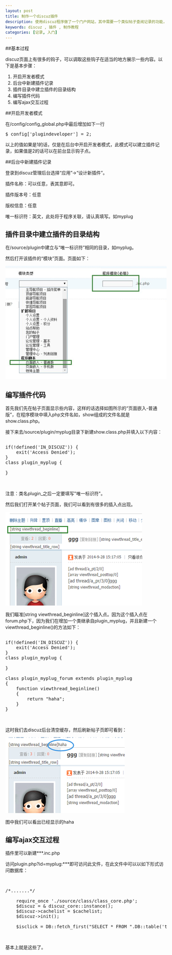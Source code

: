 ```yaml
---
layout: post
title: 制作一个discuz插件
description: 使用discuz程序做了一个门户网站，其中需要一个类似帖子查阅记录的功能，找了discuz的应用插件库，发现没有太合适的。于是打算自己着手做一个试试。
keywords: discuz , 插件 , 制作教程
categories: [记录, 入门]
---
```


##基本过程

discuz页面上有很多的钩子，可以调取这些钩子在适当的地方展示一些内容。以下是基本步骤：

1. 开启开发者模式
2. 后台中新建插件记录
3. 插件目录中建立插件的目录结构
4. 编写插件代码
5. 编写ajax交互过程

##开启开发者模式

在/config/config_global.php中最后增加如下一行

<pre class="prettyPrint">
$_config['plugindeveloper'] = 2;
</pre>

以上的值如果是1的话，仅是在后台中开启开发者模式，此模式可以建立插件记录，如果值是2的话可以在前台显示钩子点。

##后台中新建插件记录

登录到discuz管理后台选择“应用”->“设计新插件”。

插件名称：可以任意，表其意即可。

插件版本号：任意

版权信息：任意

唯一标识符：英文，此处将于程序关联，请认真填写。如myplug

## 插件目录中建立插件的目录结构

在/source/plugin中建立与“唯一标识符”相同的目录，如myplug。

然后打开该插件的“模块”页面。页面如下：

![插件的设置页面](/static/images/discuz_plug01.jpg)

## 编写插件代码

首先我们先在帖子页面显示些内容，这样的话选择如图所示的“页面嵌入-普通版”，在程序模块中填入php文件名如，show组成的文件名就是show.class.php。

接下来去/source/plugin/myplug目录下新建show.class.php并填入以下内容：

<pre class="prettyPrint">

if(!defined('IN_DISCUZ')) {
	exit('Access Denied');
}
class plugin_myplug {
	
}


</pre>

注意：类名plugin_之后一定要填写"唯一标识符"。

然后我们打开某个帖子页面，我们可以看到有很多的插入点出现。

![查看插入点](/static/images/discuz_plug02.png)

我们瞄准[string viewthread_beginline]这个插入点。因为这个插入点在forum.php下，因为我们在增加一个类继承自plugin_myplug，并且新建一个viewthread_beginline()的方法如下：

<pre class="prettyPrint">

if(!defined('IN_DISCUZ')) {
	exit('Access Denied');
}
class plugin_myplug {

}

class plugin_myplug_forum extends plugin_myplug
{
	function viewthread_beginline()
	{
		return "haha";
	}
}


</pre>

这时我们去discuz后台清空缓存，然后刷新帖子页即可看到：

![插件效果演示](/static/images/discuz_plug03.jpg)

图中我们可以看出已经显示的haha

## 编写ajax交互过程

插件里可以新建***.inc.php

访问plugin.php?id=myplug:***即可访问此文件，在此文件中可以以如下形式访问数据库：
<pre class="prettyPrint">


/*.......*/

	require_once './source/class/class_core.php';
	$discuz = & discuz_core::instance();
	$discuz->cachelist = $cachelist;
	$discuz->init();
	
	$isclick = DB::fetch_first("SELECT * FROM ".DB::table('table_with_no_pre')." ORDER BY id DESC");

	
</pre>

基本上就是这些了。